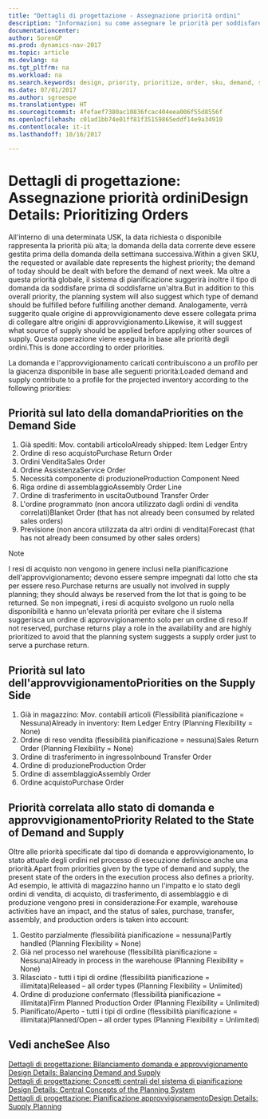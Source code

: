```yaml
---
title: "Dettagli di progettazione - Assegnazione priorità ordini"
description: "Informazioni su come assegnare le priorità per soddisfare domanda e approvvigionamento."
documentationcenter: 
author: SorenGP
ms.prod: dynamics-nav-2017
ms.topic: article
ms.devlang: na
ms.tgt_pltfrm: na
ms.workload: na
ms.search.keywords: design, priority, prioritize, order, sku, demand, supply
ms.date: 07/01/2017
ms.author: sgroespe
ms.translationtype: HT
ms.sourcegitcommit: 4fefaef7380ac10836fcac404eea006f55d8556f
ms.openlocfilehash: c01ad1bb74e01ff81f35159865eddf14e9a34910
ms.contentlocale: it-it
ms.lasthandoff: 10/16/2017

---
```

# <a name="design-details-prioritizing-orders"></a><span data-ttu-id="12992-103">Dettagli di progettazione: Assegnazione priorità ordini</span><span class="sxs-lookup"><span data-stu-id="12992-103">Design Details: Prioritizing Orders</span></span>
<span data-ttu-id="12992-104">All'interno di una determinata USK, la data richiesta o disponibile rappresenta la priorità più alta; la domanda della data corrente deve essere gestita prima della domanda della settimana successiva.</span><span class="sxs-lookup"><span data-stu-id="12992-104">Within a given SKU, the requested or available date represents the highest priority; the demand of today should be dealt with before the demand of next week.</span></span> <span data-ttu-id="12992-105">Ma oltre a questa priorità globale, il sistema di pianificazione suggerirà inoltre il tipo di domanda da soddisfare prima di soddisfarne un'altra.</span><span class="sxs-lookup"><span data-stu-id="12992-105">But in addition to this overall priority, the planning system will also suggest which type of demand should be fulfilled before fulfilling another demand.</span></span> <span data-ttu-id="12992-106">Analogamente, verrà suggerito quale origine di approvvigionamento deve essere collegata prima di collegare altre origini di approvvigionamento.</span><span class="sxs-lookup"><span data-stu-id="12992-106">Likewise, it will suggest what source of supply should be applied before applying other sources of supply.</span></span> <span data-ttu-id="12992-107">Questa operazione viene eseguita in base alle priorità degli ordini.</span><span class="sxs-lookup"><span data-stu-id="12992-107">This is done according to order priorities.</span></span>  
  
<span data-ttu-id="12992-108">La domanda e l'approvvigionamento caricati contribuiscono a un profilo per la giacenza disponibile in base alle seguenti priorità:</span><span class="sxs-lookup"><span data-stu-id="12992-108">Loaded demand and supply contribute to a profile for the projected inventory according to the following priorities:</span></span>  
  
## <a name="priorities-on-the-demand-side"></a><span data-ttu-id="12992-109">Priorità sul lato della domanda</span><span class="sxs-lookup"><span data-stu-id="12992-109">Priorities on the Demand Side</span></span>  
1. <span data-ttu-id="12992-110">Già spediti: Mov. contabili articolo</span><span class="sxs-lookup"><span data-stu-id="12992-110">Already shipped: Item Ledger Entry</span></span>  
2. <span data-ttu-id="12992-111">Ordine di reso acquisto</span><span class="sxs-lookup"><span data-stu-id="12992-111">Purchase Return Order</span></span>  
3. <span data-ttu-id="12992-112">Ordini Vendita</span><span class="sxs-lookup"><span data-stu-id="12992-112">Sales Order</span></span>  
4. <span data-ttu-id="12992-113">Ordine Assistenza</span><span class="sxs-lookup"><span data-stu-id="12992-113">Service Order</span></span>  
5. <span data-ttu-id="12992-114">Necessità componente di produzione</span><span class="sxs-lookup"><span data-stu-id="12992-114">Production Component Need</span></span>  
6. <span data-ttu-id="12992-115">Riga ordine di assemblaggio</span><span class="sxs-lookup"><span data-stu-id="12992-115">Assembly Order Line</span></span>  
7. <span data-ttu-id="12992-116">Ordine di trasferimento in uscita</span><span class="sxs-lookup"><span data-stu-id="12992-116">Outbound Transfer Order</span></span>  
8. <span data-ttu-id="12992-117">L'ordine programmato (non ancora utilizzato dagli ordini di vendita correlati)</span><span class="sxs-lookup"><span data-stu-id="12992-117">Blanket Order (that has not already been consumed by related sales orders)</span></span>  
9. <span data-ttu-id="12992-118">Previsione (non ancora utilizzata da altri ordini di vendita)</span><span class="sxs-lookup"><span data-stu-id="12992-118">Forecast (that has not already been consumed by other sales orders)</span></span>  
  
> [!NOTE]  
>  <span data-ttu-id="12992-119">I resi di acquisto non vengono in genere inclusi nella pianificazione dell'approvvigionamento; devono essere sempre impegnati dal lotto che sta per essere reso.</span><span class="sxs-lookup"><span data-stu-id="12992-119">Purchase returns are usually not involved in supply planning; they should always be reserved from the lot that is going to be returned.</span></span> <span data-ttu-id="12992-120">Se non impegnati, i resi di acquisto svolgono un ruolo nella disponibilità e hanno un'elevata priorità per evitare che il sistema suggerisca un ordine di approvvigionamento solo per un ordine di reso.</span><span class="sxs-lookup"><span data-stu-id="12992-120">If not reserved, purchase returns play a role in the availability and are highly prioritized to avoid that the planning system suggests a supply order just to serve a purchase return.</span></span>  
  
## <a name="priorities-on-the-supply-side"></a><span data-ttu-id="12992-121">Priorità sul lato dell'approvvigionamento</span><span class="sxs-lookup"><span data-stu-id="12992-121">Priorities on the Supply Side</span></span>  
1. <span data-ttu-id="12992-122">Già in magazzino: Mov. contabili articoli (Flessibilità pianificazione = Nessuna)</span><span class="sxs-lookup"><span data-stu-id="12992-122">Already in inventory: Item Ledger Entry (Planning Flexibility = None)</span></span>  
2. <span data-ttu-id="12992-123">Ordine di reso vendita (flessibilità pianificazione = nessuna)</span><span class="sxs-lookup"><span data-stu-id="12992-123">Sales Return Order (Planning Flexibility = None)</span></span>  
3. <span data-ttu-id="12992-124">Ordine di trasferimento in ingresso</span><span class="sxs-lookup"><span data-stu-id="12992-124">Inbound Transfer Order</span></span>  
4. <span data-ttu-id="12992-125">Ordine di produzione</span><span class="sxs-lookup"><span data-stu-id="12992-125">Production Order</span></span>  
5. <span data-ttu-id="12992-126">Ordine di assemblaggio</span><span class="sxs-lookup"><span data-stu-id="12992-126">Assembly Order</span></span>  
6. <span data-ttu-id="12992-127">Ordine acquisto</span><span class="sxs-lookup"><span data-stu-id="12992-127">Purchase Order</span></span>  
  
## <a name="priority-related-to-the-state-of-demand-and-supply"></a><span data-ttu-id="12992-128">Priorità correlata allo stato di domanda e approvvigionamento</span><span class="sxs-lookup"><span data-stu-id="12992-128">Priority Related to the State of Demand and Supply</span></span>  
<span data-ttu-id="12992-129">Oltre alle priorità specificate dal tipo di domanda e approvvigionamento, lo stato attuale degli ordini nel processo di esecuzione definisce anche una priorità.</span><span class="sxs-lookup"><span data-stu-id="12992-129">Apart from priorities given by the type of demand and supply, the present state of the orders in the execution process also defines a priority.</span></span> <span data-ttu-id="12992-130">Ad esempio, le attività di magazzino hanno un l'impatto e lo stato degli ordini di vendita, di acquisto, di trasferimento, di assemblaggio e di produzione vengono presi in considerazione:</span><span class="sxs-lookup"><span data-stu-id="12992-130">For example, warehouse activities have an impact, and the status of sales, purchase, transfer, assembly, and production orders is taken into account:</span></span>  
  
1. <span data-ttu-id="12992-131">Gestito parzialmente (flessibilità pianificazione = nessuna)</span><span class="sxs-lookup"><span data-stu-id="12992-131">Partly handled (Planning Flexibility = None)</span></span>  
2. <span data-ttu-id="12992-132">Già nel processo nel warehouse (flessibilità pianificazione = Nessuna)</span><span class="sxs-lookup"><span data-stu-id="12992-132">Already in process in the warehouse (Planning Flexibility = None)</span></span>  
3. <span data-ttu-id="12992-133">Rilasciato - tutti i tipi di ordine (flessibilità pianificazione = illimitata)</span><span class="sxs-lookup"><span data-stu-id="12992-133">Released – all order types (Planning Flexibility = Unlimited)</span></span>  
4. <span data-ttu-id="12992-134">Ordine di produzione confermato (flessibilità pianificazione = illimitata)</span><span class="sxs-lookup"><span data-stu-id="12992-134">Firm Planned Production Order (Planning Flexibility = Unlimited)</span></span>  
5. <span data-ttu-id="12992-135">Pianificato/Aperto - tutti i tipi di ordine (flessibilità pianificazione = illimitata)</span><span class="sxs-lookup"><span data-stu-id="12992-135">Planned/Open – all order types (Planning Flexibility = Unlimited)</span></span>  
  
## <a name="see-also"></a><span data-ttu-id="12992-136">Vedi anche</span><span class="sxs-lookup"><span data-stu-id="12992-136">See Also</span></span>  
<span data-ttu-id="12992-137">[Dettagli di progettazione: Bilanciamento domanda e approvvigionamento](design-details-balancing-demand-and-supply.md) </span><span class="sxs-lookup"><span data-stu-id="12992-137">[Design Details: Balancing Demand and Supply](design-details-balancing-demand-and-supply.md) </span></span>  
<span data-ttu-id="12992-138">[Dettagli di progettazione: Concetti centrali del sistema di pianificazione](design-details-central-concepts-of-the-planning-system.md) </span><span class="sxs-lookup"><span data-stu-id="12992-138">[Design Details: Central Concepts of the Planning System](design-details-central-concepts-of-the-planning-system.md) </span></span>  
[<span data-ttu-id="12992-139">Dettagli di progettazione: Pianificazione approvvigionamento</span><span class="sxs-lookup"><span data-stu-id="12992-139">Design Details: Supply Planning</span></span>](design-details-supply-planning.md)
